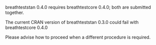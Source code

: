 breathteststan 0.4.0 requires breathtestcore 0.4.0; 
both are submitted together.

The current CRAN version of breathteststan 0.3.0 could fail with breathtestcore 0.4.0

Please advise how to proceed when a different procedure is required.

